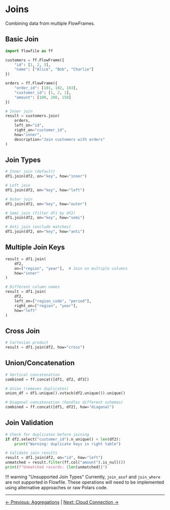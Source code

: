 # Joins

Combining data from multiple FlowFrames.

## Basic Join

```python
import flowfile as ff

customers = ff.FlowFrame({
    "id": [1, 2, 3],
    "name": ["Alice", "Bob", "Charlie"]
})

orders = ff.FlowFrame({
    "order_id": [101, 102, 103],
    "customer_id": [1, 2, 1],
    "amount": [100, 200, 150]
})

# Inner join
result = customers.join(
    orders,
    left_on="id",
    right_on="customer_id",
    how="inner",
    description="Join customers with orders"
)
```

## Join Types

```python
# Inner join (default)
df1.join(df2, on="key", how="inner")

# Left join
df1.join(df2, on="key", how="left")

# Outer join
df1.join(df2, on="key", how="outer")

# Semi join (filter df1 by df2)
df1.join(df2, on="key", how="semi")

# Anti join (exclude matches)
df1.join(df2, on="key", how="anti")
```

## Multiple Join Keys

```python
result = df1.join(
    df2,
    on=["region", "year"],  # Join on multiple columns
    how="inner"
)

# Different column names
result = df1.join(
    df2,
    left_on=["region_code", "period"],
    right_on=["region", "year"],
    how="left"
)
```

## Cross Join

```python
# Cartesian product
result = df1.join(df2, how="cross")
```

## Union/Concatenation

```python
# Vertical concatenation
combined = ff.concat([df1, df2, df3])

# Union (removes duplicates)
union_df = df1.unique().vstack(df2.unique()).unique()

# Diagonal concatenation (handles different schemas)
combined = ff.concat([df1, df2], how="diagonal")
```

## Join Validation

```python
# Check for duplicates before joining
if df2.select("customer_id").n_unique() < len(df2):
    print("Warning: duplicate keys in right table")

# Validate join results
result = df1.join(df2, on="id", how="left")
unmatched = result.filter(ff.col("amount").is_null())
print(f"Unmatched records: {len(unmatched)}")
```

!!! warning "Unsupported Join Types"
    Currently, `join_asof` and `join_where` are not supported in Flowfile. These operations will need to be implemented using alternative approaches or raw Polars code.

---
[← Previous: Aggregations](aggregations.md) | [Next: Cloud Connection →](cloud-connections.md)
